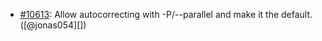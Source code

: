* [#10613](https://github.com/rubocop/rubocop/issues/10613): Allow autocorrecting with -P/--parallel and make it the default. ([@jonas054][])
